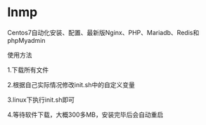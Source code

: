 # lnmp
Centos7自动化安装、配置、最新版Nginx、PHP、Mariadb、Redis和phpMyadmin

使用方法

1.下载所有文件

2.根据自己实际情况修改init.sh中的自定义变量

3.linux下执行init.sh即可

4.等待软件下载，大概300多MB，安装完毕后会自动重启
